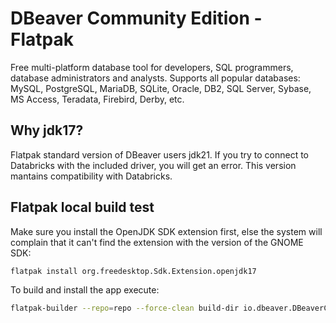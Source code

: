 # DBeaver Community Edition - Flatpak

Free multi-platform database tool for developers, SQL programmers, database administrators and analysts. Supports all popular databases: MySQL, PostgreSQL, MariaDB, SQLite, Oracle, DB2, SQL Server, Sybase, MS Access, Teradata, Firebird, Derby, etc.

## Why jdk17?

Flatpak standard version of DBeaver users jdk21. If you try to connect to Databricks with the included driver, you will get an error. This version mantains compatibility with Databricks.

## Flatpak local build test

Make sure you install the OpenJDK SDK extension first, else the system will complain that it can't find
the extension with the version of the GNOME SDK:

```sh
flatpak install org.freedesktop.Sdk.Extension.openjdk17
```

To build and install the app execute:

```sh
flatpak-builder --repo=repo --force-clean build-dir io.dbeaver.DBeaverCommunity_jdk17.yml
```

